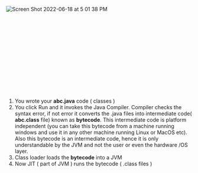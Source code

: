 ![Screen Shot 2022-06-18 at 5 01 38 PM](https://user-images.githubusercontent.com/53405754/174456969-ce16398d-0cfc-427e-acd7-3588f6592e78.png)

<br></br>
<br></br>
<br></br>
<br></br>
<br></br>
<br></br>

1. You wrote your **abc.java** code ( classes ) 
2. You click Run and it invokes the Java Compiler. Compiler checks the syntax error, if not error it converts the .java files into intermediate code( **abc.class** file) known as **bytecode**. This intermediate code is platform independent (you can take this bytecode from a machine running windows and use it in any other machine running Linux or MacOS etc). Also this bytecode is an intermediate code, hence it is only understandable by the JVM and not the user or even the hardware /OS layer.
3. Class loader loads the **bytecode** into a JVM
4. Now JIT ( part of JVM ) runs the bytecode ( .class files ) 

